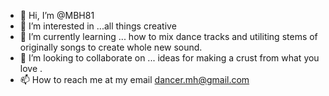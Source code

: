 - 👋 Hi, I’m @MBH81
- 👀 I’m interested in ...all things creative 
- 🌱 I’m currently learning ... how to mix dance tracks and utiliting stems of originally songs to create whole new sound. 
- 💞️ I’m looking to collaborate on ... ideas for making a crust from what you love . 
- 📫 How to reach me at my email dancer.mh@gmail.com

<!---
MBH81/MBH81 is a ✨ special ✨ repository because its `README.md` (this file) appears on your GitHub profile.
You can click the Preview link to take a look at your changes.
--->
